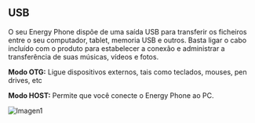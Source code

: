 ## USB

O seu Energy Phone dispõe de uma saída USB para transferir os ficheiros entre o seu computador, tablet, memoria USB e outros. Basta ligar o cabo incluído com o produto para estabelecer a conexão e administrar a transferência de suas músicas, vídeos e fotos.

**Modo OTG:** Ligue dispositivos externos, tais como teclados, mouses, pen drives, etc

**Modo HOST:** Permite que você conecte o Energy Phone ao PC.

![Imagen1](http://static.energysistem.com/images/manuals/39594/542d10f339d7d.jpg)
